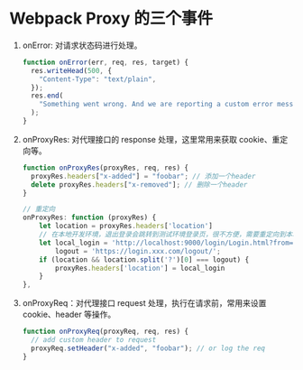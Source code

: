# Webpack Proxy 的三个事件

1. onError: 对请求状态码进行处理。

   ```js
   function onError(err, req, res, target) {
     res.writeHead(500, {
       "Content-Type": "text/plain",
     });
     res.end(
       "Something went wrong. And we are reporting a custom error message."
     );
   }
   ```

2. onProxyRes: 对代理接口的 response 处理，这里常用来获取 cookie、重定向等。

   ```js
   function onProxyRes(proxyRes, req, res) {
     proxyRes.headers["x-added"] = "foobar"; // 添加一个header
     delete proxyRes.headers["x-removed"]; // 删除一个header
   }
   ```

   ```js
   // 重定向
   onProxyRes: function (proxyRes) {
       let location = proxyRes.headers['location']
       // 在本地开发环境，退出登录会跳转到测试环境登录页，很不方便，需要重定向到本地开发环境登录页
       let local_login = 'http://localhost:9000/login/Login.html?from=http%3A%2F%2Flocalhost%3A9000%2F%23%2F',
           logout = 'https://login.xxx.com/logout/';
       if (location && location.split('?')[0] === logout) {
           proxyRes.headers['location'] = local_login
       }
   },
   ```

3. onProxyReq：对代理接口 request 处理，执行在请求前，常用来设置 cookie、header 等操作。

   ```js
   function onProxyReq(proxyReq, req, res) {
     // add custom header to request
     proxyReq.setHeader("x-added", "foobar"); // or log the req
   }
   ```
